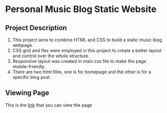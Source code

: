 # Personal Music Blog Static Website
## Project Description
1. This project aims to combine HTML and CSS to build a static music blog webpage.
2. CSS grid and flex were employed in this project to create a better layout and control over the whole structure.
3. Responsive layout was created in main.css file to make the page mobile-friendly.
3. There are two html files, one is for homepage and the other is for a specific blog post. 

## Viewing Page
This is the [link]() that you can view the page
